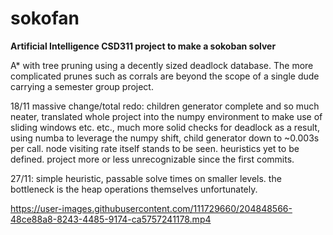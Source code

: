# sokofan
**Artificial Intelligence CSD311 project to make a sokoban solver**

A* with tree pruning using a decently sized deadlock database. The more complicated prunes such as corrals are beyond the scope of a single dude carrying a semester group project.

18/11 massive change/total redo: children generator complete and so much neater, translated whole project into the numpy environment to make use of sliding windows etc. etc., much more solid checks for deadlock as a result, using numba to leverage the numpy shift, child generator down to ~0.003s per call. node visiting rate itself stands to be seen. heuristics yet to be defined. project more or less unrecognizable since the first commits.

27/11: simple heuristic, passable solve times on smaller levels. the bottleneck is the heap operations themselves unfortunately.


https://user-images.githubusercontent.com/111729660/204848566-48ce88a8-8243-4485-9174-ca5757241178.mp4


